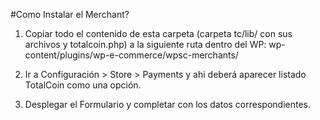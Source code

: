#Como Instalar el Merchant?

1. Copiar todo el contenido de esta carpeta (carpeta tc/lib/ con sus archivos y totalcoin.php) a la siguiente ruta dentro del WP:
wp-content/plugins/wp-e-commerce/wpsc-merchants/

2. Ir a Configuración > Store > Payments y ahi deberá aparecer listado TotalCoin como una opción.

3. Desplegar el Formulario y completar con los datos correspondientes.
